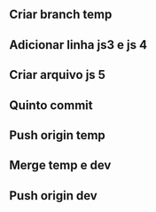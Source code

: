 ## Criar branch temp
## Adicionar linha js3 e js 4
## Criar arquivo js 5
## Quinto commit
## Push origin temp
## Merge temp e dev
## Push origin dev
